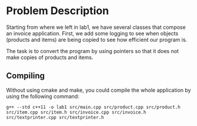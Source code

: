 # Problem Description
Starting from where we left in lab1, we have several classes that compose an
invoice application. First, we add some logging to see when objects (products and items) are
being copied to see how efficient our program is.

The task is to convert the program by using pointers so that it does not make copies of products and items. 

## Compiling
Without using cmake and make, you could compile the whole application by using the following command:
~~~~
g++ --std c++11 -o lab1 src/main.cpp src/product.cpp src/product.h src/item.cpp src/item.h src/invoice.cpp src/invoice.h src/textprinter.cpp src/textprinter.h
~~~~
